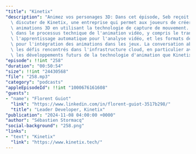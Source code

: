 ```yaml
---
"title": "Kinetix"
"description": "Animez vos personages 3D: Dans cet épisode, Seb reçoit Florent pour\
  \ discuter de Kinetix, une entreprise qui permet aux joueurs de créer leurs propres\
  \ animations 3D en utilisant la technologie de capture de mouvement. Ils se plongent\
  \ dans le processus technique de l'animation vidéo, y compris le transcodage vidéo,\
  \ l'apprentissage automatique pour l'analyse vidéo, et les formats de sortie utilisés\
  \ pour l'intégration des animations dans les jeux. La conversation aborde également\
  \ les défis rencontrés dans l'infrastructure cloud, en particulier avec AWS, et\
  \ les développements futurs de la technologie d'animation que Kinetix poursuit."
"episode": !!int "258"
"duration": "00:50:54"
"size": !!int "24430568"
"file": "258.mp3"
"category": "podcasts"
"appleEpisodeId": !!int "1000676161608"
"guests":
- "name": "Florent Guiot"
  "link": "https://www.linkedin.com/in/florent-guiot-3517b298/"
  "title": "Leader Developer, Kinetix"
"publication": "2024-11-08 04:00:00 +0000"
"author": "Sébastien Stormacq"
"social-background": "258.png"
"links":
- "text": "Kinetix"
  "link": "https://www.kinetix.tech/"
---
```

